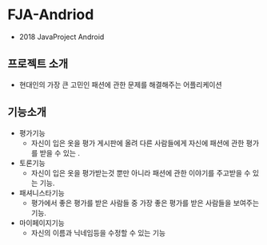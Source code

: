 # FJA-Andriod
+ 2018 JavaProject Android

## 프로젝트 소개
+ 현대인의 가장 큰 고민인 패션에 관한 문제를 해결해주는 어플리케이션

## 기능소개
+ 평가기능
  + 자신이 입은 옷을 평가 게시판에 올려 다른 사람들에게 자신에 패션에 관한 평가를 받을 수 있는 .
+ 토론기능
  + 자신이 입은 옷을 평가받는것 뿐만 아니라 패션에 관한 이야기를 주고받을 수 있는 기능.
+ 패셔니스타기능
  + 평가에서 좋은 평가를 받은 사람들 중 가장 좋은 평가를 받은 사람들을 보여주는 기능.
+ 마이페이지기능
  + 자신의 이름과 닉네임등을 수정할 수 있는 기능

